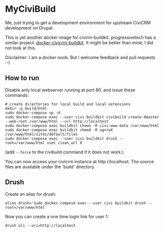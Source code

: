 # MyCiviBuild

Me, just trying to get a development environment for upstream
CiviCRM development on Drupal.

This is yet another docker image for civirm-buildkit.
progressivetech has a similar project:
[docker-civicrm-buildkit](https://github.com/progressivetech/docker-civicrm-buildkit).
It might be better than mine, I did not look at this.

Disclaimer: I am a docker noob. But I welcome feedback and pull
requests :-)

## How to run

Disable anly local webserver running at port 80, and issue these commands:

    # create directories for local build and local extensions
    mkdir -p build/html
    sudo docker-compose up -d
    sudo docker-compose exec --user civi buildkit civibuild create dmaster --web-root /var/www/html --url http://localhost
    sudo docker-compose exec buildkit chown -R civi:www-data /var/www/html
    sudo docker-compose exec buildkit chmod -R ug+rwX /var/www/html/sites/default/files
    sudo docker-compose exec --user civi buildkit drush --root=/var/www/html vset clean_url 0

(add `--force` to the civibuild command if it does not work.)

You can now access your civicrm instance at http://localhost. The source files are
available under the 'build' directory.

## Drush

Create an alias for drush:

    alias drush='sudo docker-compose exec --user civi buildkit drush --root=/var/www/html'

Now you can create a one time login link for user 1:

    drush uli --uri=http://localhost
    
